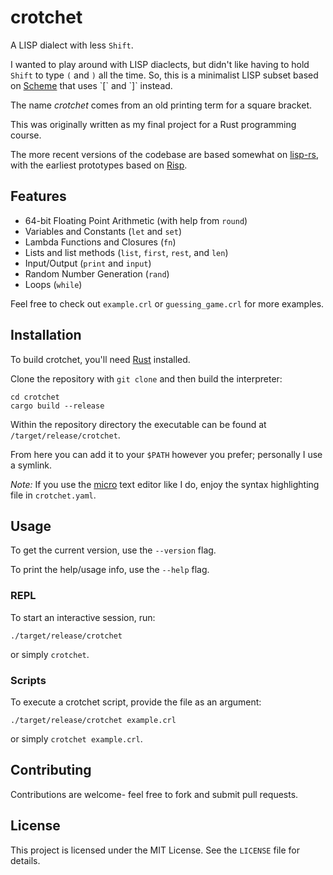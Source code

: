 # crotchet

A LISP dialect with less `Shift`.

I wanted to play around with LISP diaclects, but didn't like having to hold 
`Shift` to type `(` and `)` all the time. So, this is a minimalist LISP subset 
based on [Scheme](https://en.wikipedia.org/wiki/Scheme_(programming_language)) 
that uses `[` and `]` instead.

The name *crotchet* comes from an old printing term for a square bracket.

This was originally written as my final project for a Rust programming course.

The more recent versions of the codebase are based somewhat on [lisp-rs](https://github.com/vishpat/lisp-rs),
with the earliest prototypes based on [Risp](https://stopa.io/post/222).

## Features

- 64-bit Floating Point Arithmetic (with help from `round`)
- Variables and Constants (`let` and `set`)
- Lambda Functions and Closures (`fn`)
- Lists and list methods (`list`, `first`, `rest`, and `len`)
- Input/Output (`print` and `input`)
- Random Number Generation (`rand`)
- Loops (`while`)

Feel free to check out `example.crl` or `guessing_game.crl` for more examples.

## Installation

To build crotchet, you'll need [Rust](https://www.rust-lang.org/) installed. 

Clone the repository with `git clone` and then build the interpreter:

```
cd crotchet
cargo build --release
```

Within the repository directory the executable can be found at `/target/release/crotchet`.

From here you can add it to your `$PATH` however you prefer; personally I use a
symlink.

*Note:* If you use the [micro](https://github.com/zyedidia/micro) text editor like 
I do, enjoy the syntax highlighting file in `crotchet.yaml`.

## Usage

To get the current version, use the `--version` flag.

To print the help/usage info, use the `--help` flag.

### REPL

To start an interactive session, run:

```
./target/release/crotchet
```

or simply `crotchet`.

### Scripts

To execute a crotchet script, provide the file as an argument:

```
./target/release/crotchet example.crl
```

or simply `crotchet example.crl`.

## Contributing

Contributions are welcome- feel free to fork and submit pull requests.

## License

This project is licensed under the MIT License. See the `LICENSE` file for details.
